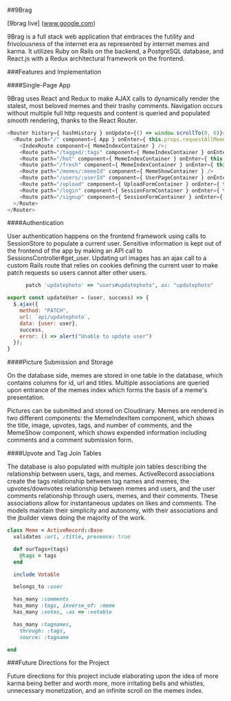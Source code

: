 ##9Brag

[9brag live] (www.google.com)

9Brag is a full stack web application that embraces the futility and frivolousness of the internet era as represented by internet memes and karma. It utilizes Ruby on Rails on the backend, a PostgreSQL database, and React.js with a Redux architectural framework on the frontend.

###Features and Implementation

####Single-Page App

9Brag uses React and Redux to make AJAX calls to dynamically render the stalest, most beloved memes and their trashy comments. Navigation occurs without multiple full http requests and content is queried and populated smooth rendering, thanks to the React Router.

```javascript
<Router history={ hashHistory } onUpdate={() => window.scrollTo(0, 0)}>
  <Route path="/" component={ App } onEnter={ this.props.requestAllMemes }>
    <IndexRoute component={ MemeIndexContainer } />;
    <Route path="/tagged/:tags" component={ MemeIndexContainer } onEnter={ this.props.requestAllMemes }/>
    <Route path="/hot" component={ MemeIndexContainer } onEnter={ this.props.requestAllMemes }/>
    <Route path="/fresh" component={ MemeIndexContainer } onEnter={ this.props.requestAllMemes }/>
    <Route path="/memes/:memeId" component={ MemeShowContainer } />
    <Route path="/users/:userId" component={ UserPageContainer } onEnter={ this._fetchUserData }/>
    <Route path="/upload" component={ UploadFormContainer } onEnter={ this._ensureLoggedIn } />
    <Route path="/login" component={ SessionFormContainer } onEnter={ this._redirectIfLoggedIn } />
    <Route path="/signup" component={ SessionFormContainer } onEnter={ this._redirectIfLoggedIn } />
  </Route>
</Router>
  ```

####Authentication

User authentication happens on the frontend framework using calls to SessionStore to populate a current user. Sensitive information is kept out of the frontend of the app by making an API call to SessionsController#get_user. Updating url images has an ajax call to a custom Rails route that relies on cookies defining the current user to make patch requests so users cannot alter other users.

```ruby
      patch 'updatephoto' => "users#updatephoto", as: "updatephoto"
  ```

```javascript
export const updateUser = (user, success) => {
  $.ajax({
    method: "PATCH",
    url: `api/updatephoto`,
    data: {user: user},
    success,
    error: () => alert("Unable to update user")
  });
}
  ```

####Picture Submission and Storage

On the database side, memes are stored in one table in the database, which contains columns for id, url and titles. Multiple associations are queried upon entrance of the memes index which forms the basis of a meme's presentation.

Pictures can be submitted and stored on Cloudinary. Memes are rendered in two different components: the MemeIndexItem component, which shows the title, image, upvotes, tags, and number of comments, and the MemeShow component, which shows expended information including comments and a comment submission form.

####Upvote and Tag Join Tables

The database is also populated with multiple join tables describing the relationship between users, tags, and memes. ActiveRecord associations create the tags relationship between tag names and memes, the upvotes/downvotes relationship between memes and users, and the user comments relationship through users, memes, and their comments. These associations allow for instantaneous updates on likes and comments. The models maintain their simplicity and autonomy, with their associations and the jbuilder views doing the majority of the work.

```ruby
class Meme < ActiveRecord::Base
  validates :url, :title, presence: true

  def ourTags=(tags)
    @tags = tags
  end

  include Votable

  belongs_to :user

  has_many :comments
  has_many :tags, inverse_of: :meme
  has_many :votes, :as => :votable

  has_many :tagnames,
    through: :tags,
    source: :tagname

end
  ```

###Future Directions for the Project

Future directions for this project include elaborating upon the idea of more karma being better and worth more, more irritating bells and whistles, unnecessary monetization, and an infinite scroll on the memes index.
